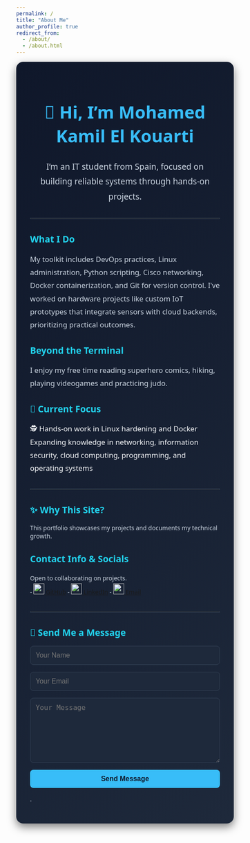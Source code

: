 ```yaml
---
permalink: /
title: "About Me"
author_profile: true
redirect_from: 
  - /about/
  - /about.html
---
```


<div style="background: linear-gradient(135deg, #0f172a, #1e293b); color: #f8fafc; padding: 2rem; border-radius: 1rem; box-shadow: 0 8px 20px rgba(0,0,0,0.5); font-family: 'Segoe UI', sans-serif;">

<h1 style="color:#38bdf8; font-size:2.5rem; font-weight:700; text-align:center;">👋 Hi, I’m Mohamed Kamil El Kouarti</h1>

<p style="font-size:1.2rem; line-height:1.8; text-align:center; color:#cbd5e1;">
I’m an IT student from Spain, focused on building reliable systems through hands-on projects.
</p>

<hr style="border: 1px solid #334155; margin: 2rem 0;">

<h2 style="color:#22d3ee;">What I Do</h2>
<p style="color:#cbd5e1; font-size:1.05rem; line-height:1.8;">
My toolkit includes DevOps practices, Linux administration, Python scripting, Cisco networking, Docker containerization, and Git for version control. I've worked on hardware projects like custom IoT prototypes that integrate sensors with cloud backends, prioritizing practical outcomes.
</p>

<h2 style="color:#22d3ee;">Beyond the Terminal</h2>
<p style="color:#cbd5e1; font-size:1.05rem; line-height:1.8;">
I enjoy my free time reading superhero comics, hiking, playing videogames and practicing judo.
</p>

<h2 style="color:#22d3ee;">🚀 Current Focus</h2>
<ul style="list-style-type: none; padding: 0; font-size:1.05rem; line-height:1.8;">
  <li>🕵️ Hands-on work in Linux hardening and Docker</li>
  <li> Expanding knowledge in networking, information security, cloud computing, programming, and operating systems</li>
</ul>

<hr style="border: 1px solid #334155; margin: 2rem 0;">

<h2 style="color:#22d3ee;">✨ Why This Site?</h2>
<p style="color:#cbd5e1;">This portfolio showcases my projects and documents my technical growth.</p>

<h2 style="color:#22d3ee;">Contact Info & Socials</h2>
<ul style="color:#cbd5e1; list-style-type:none; padding-left:0; line-height:1.8;">
  <li>Open to collaborating on projects.</li>
- <a href="https://github.com/MohamedKamil-hub"><img src="https://cdn.jsdelivr.net/gh/devicons/devicon/icons/github/github-original.svg" width="25"/> GitHub</a>
- <a href="https://www.linkedin.com/in/elkouarti"><img src="https://cdn.jsdelivr.net/gh/devicons/devicon/icons/linkedin/linkedin-original.svg" width="25"/> LinkedIn</a>
- <a href="mailto:kouartimohamedkamil@gmail.com"><img src="https://upload.wikimedia.org/wikipedia/commons/4/4e/Gmail_Icon.png" width="25"/> Email</a>

</ul>

<hr style="border: 1px solid #334155; margin: 2rem 0;">

<h2 style="color:#22d3ee;">📩 Send Me a Message</h2>
<form action="https://api.web3forms.com/submit" method="POST" style="display: flex; flex-direction: column; gap: 1rem;">
  <input type="hidden" name="access_key" value="bd4c1fcf-db9b-4890-b0a3-0a156c759146">
  <input type="text" name="name" placeholder="Your Name" required style="background: #1e293b; color: #f8fafc; border: 1px solid #334155; padding: 0.75rem; border-radius: 0.5rem; font-size: 1rem;">
  <input type="email" name="email" placeholder="Your Email" required style="background: #1e293b; color: #f8fafc; border: 1px solid #334155; padding: 0.75rem; border-radius: 0.5rem; font-size: 1rem;">
  <textarea name="message" placeholder="Your Message" required style="background: #1e293b; color: #f8fafc; border: 1px solid #334155; padding: 0.75rem; border-radius: 0.5rem; font-size: 1rem; min-height: 150px;"></textarea>
  <button type="submit" style="background: #38bdf8; color: #0f172a; padding: 0.75rem; border: none; border-radius: 0.5rem; font-size: 1rem; font-weight: 600; cursor: pointer;">Send Message</button>
</form>

<p style="color:#cbd5e1; font-size:0.9rem; margin-top: 1rem;">.</p>

</div>
